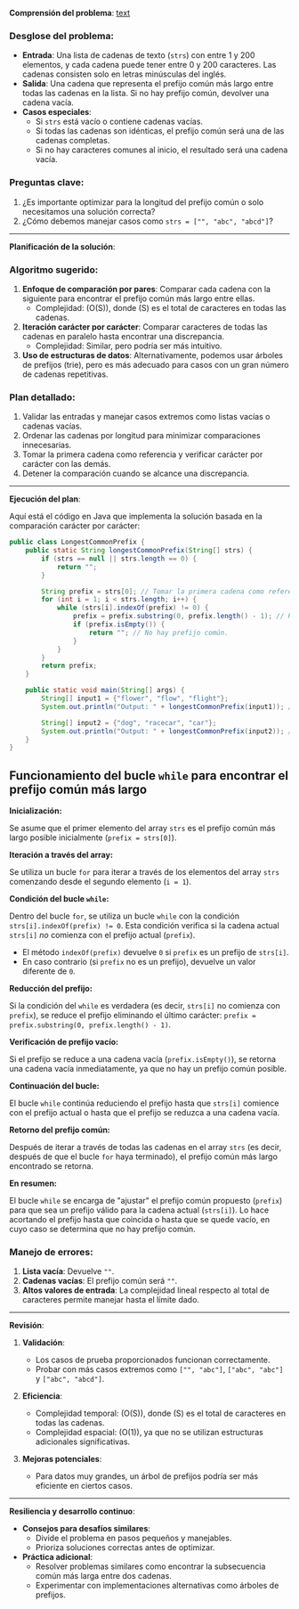 **Comprensión del problema**: [text](https://leetcode.com/problems/longest-common-prefix/description/?envType=study-plan-v2&envId=top-interview-150)

### Desglose del problema:

- **Entrada**: Una lista de cadenas de texto (`strs`) con entre 1 y 200 elementos, y cada cadena puede tener entre 0 y 200 caracteres. Las cadenas consisten solo en letras minúsculas del inglés.
- **Salida**: Una cadena que representa el prefijo común más largo entre todas las cadenas en la lista. Si no hay prefijo común, devolver una cadena vacía.
- **Casos especiales**:
  - Si `strs` está vacío o contiene cadenas vacías.
  - Si todas las cadenas son idénticas, el prefijo común será una de las cadenas completas.
  - Si no hay caracteres comunes al inicio, el resultado será una cadena vacía.

### Preguntas clave:

1. ¿Es importante optimizar para la longitud del prefijo común o solo necesitamos una solución correcta?
2. ¿Cómo debemos manejar casos como `strs = ["", "abc", "abcd"]`?

---

**Planificación de la solución**:

### Algoritmo sugerido:

1. **Enfoque de comparación por pares**: Comparar cada cadena con la siguiente para encontrar el prefijo común más largo entre ellas.
   - Complejidad: \(O(S)\), donde \(S\) es el total de caracteres en todas las cadenas.
2. **Iteración carácter por carácter**: Comparar caracteres de todas las cadenas en paralelo hasta encontrar una discrepancia.
   - Complejidad: Similar, pero podría ser más intuitivo.
3. **Uso de estructuras de datos**: Alternativamente, podemos usar árboles de prefijos (trie), pero es más adecuado para casos con un gran número de cadenas repetitivas.

### Plan detallado:

1. Validar las entradas y manejar casos extremos como listas vacías o cadenas vacías.
2. Ordenar las cadenas por longitud para minimizar comparaciones innecesarias.
3. Tomar la primera cadena como referencia y verificar carácter por carácter con las demás.
4. Detener la comparación cuando se alcance una discrepancia.

---

**Ejecución del plan**:

Aquí está el código en Java que implementa la solución basada en la comparación carácter por carácter:

```java
public class LongestCommonPrefix {
    public static String longestCommonPrefix(String[] strs) {
        if (strs == null || strs.length == 0) {
            return "";
        }

        String prefix = strs[0]; // Tomar la primera cadena como referencia.
        for (int i = 1; i < strs.length; i++) {
            while (strs[i].indexOf(prefix) != 0) {
                prefix = prefix.substring(0, prefix.length() - 1); // Reducir el prefijo.
                if (prefix.isEmpty()) {
                    return ""; // No hay prefijo común.
                }
            }
        }
        return prefix;
    }

    public static void main(String[] args) {
        String[] input1 = {"flower", "flow", "flight"};
        System.out.println("Output: " + longestCommonPrefix(input1)); // Output: "fl"

        String[] input2 = {"dog", "racecar", "car"};
        System.out.println("Output: " + longestCommonPrefix(input2)); // Output: ""
    }
}
```

## Funcionamiento del bucle `while` para encontrar el prefijo común más largo

**Inicialización:**

Se asume que el primer elemento del array `strs` es el prefijo común más largo posible inicialmente (`prefix = strs[0]`).

**Iteración a través del array:**

Se utiliza un bucle `for` para iterar a través de los elementos del array `strs` comenzando desde el segundo elemento (`i = 1`).

**Condición del bucle `while`:**

Dentro del bucle `for`, se utiliza un bucle `while` con la condición `strs[i].indexOf(prefix) != 0`. Esta condición verifica si la cadena actual `strs[i]` _no_ comienza con el prefijo actual (`prefix`).

- El método `indexOf(prefix)` devuelve `0` si `prefix` es un prefijo de `strs[i]`.
- En caso contrario (si `prefix` no es un prefijo), devuelve un valor diferente de `0`.

**Reducción del prefijo:**

Si la condición del `while` es verdadera (es decir, `strs[i]` no comienza con `prefix`), se reduce el prefijo eliminando el último carácter: `prefix = prefix.substring(0, prefix.length() - 1)`.

**Verificación de prefijo vacío:**

Si el prefijo se reduce a una cadena vacía (`prefix.isEmpty()`), se retorna una cadena vacía inmediatamente, ya que no hay un prefijo común posible.

**Continuación del bucle:**

El bucle `while` continúa reduciendo el prefijo hasta que `strs[i]` comience con el prefijo actual o hasta que el prefijo se reduzca a una cadena vacía.

**Retorno del prefijo común:**

Después de iterar a través de todas las cadenas en el array `strs` (es decir, después de que el bucle `for` haya terminado), el prefijo común más largo encontrado se retorna.

**En resumen:**

El bucle `while` se encarga de "ajustar" el prefijo común propuesto (`prefix`) para que sea un prefijo válido para la cadena actual (`strs[i]`). Lo hace acortando el prefijo hasta que coincida o hasta que se quede vacío, en cuyo caso se determina que no hay prefijo común.

### Manejo de errores:

1. **Lista vacía**: Devuelve `""`.
2. **Cadenas vacías**: El prefijo común será `""`.
3. **Altos valores de entrada**: La complejidad lineal respecto al total de caracteres permite manejar hasta el límite dado.

---

**Revisión**:

1. **Validación**:

   - Los casos de prueba proporcionados funcionan correctamente.
   - Probar con más casos extremos como `["", "abc"]`, `["abc", "abc"]` y `["abc", "abcd"]`.

2. **Eficiencia**:

   - Complejidad temporal: \(O(S)\), donde \(S\) es el total de caracteres en todas las cadenas.
   - Complejidad espacial: \(O(1)\), ya que no se utilizan estructuras adicionales significativas.

3. **Mejoras potenciales**:
   - Para datos muy grandes, un árbol de prefijos podría ser más eficiente en ciertos casos.

---

**Resiliencia y desarrollo continuo**:

- **Consejos para desafíos similares**:
  - Divide el problema en pasos pequeños y manejables.
  - Prioriza soluciones correctas antes de optimizar.
- **Práctica adicional**:
  - Resolver problemas similares como encontrar la subsecuencia común más larga entre dos cadenas.
  - Experimentar con implementaciones alternativas como árboles de prefijos.

